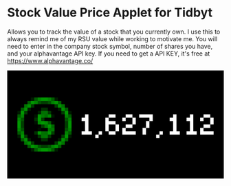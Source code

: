 # Stock Value Price Applet for Tidbyt

Allows you to track the value of a stock that you currently own. I use this to always remind me of my RSU value while working to motivate me. You will need to enter in the company stock symbol, number of shares you have, and your alphavantage API key. If you need to get a API KEY, it's free at https://www.alphavantage.co/

![Stock Value Applet for Tidbyt](stock_value.gif)
